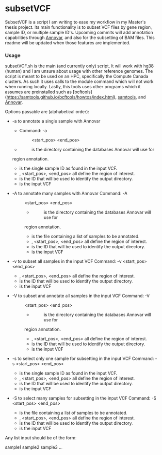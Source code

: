 # subsetVCF 

SubsetVCF is a script I am writing to ease my workflow in my Master's thesis 
project. Its main functionality is to subset VCF files by gene region, sample
ID, or multiple sample ID's. Upcoming commits will add annotation capabilities 
through [Annovar](https://annovar.openbioinformatics.org/en/latest/), and also
for the subsetting of BAM files. This readme will be updated when those 
features are implemented. 

### Usage

subsetVCF.sh is the main (and currently only) script. It will work with hg38 
(human) and I am unsure about usage with other reference genomes. The script is 
meant to be used on an HPC, specifically the Compute Canada clusters. As such
it uses calls to the module command which will not work when running locally. 
Lastly, this tools uses other programs which it assumes are preinstalled such
as [bcftools}(https://samtools.github.io/bcftools/howtos/index.html), 
[samtools](http://www.htslib.org/), and [Annovar](https://annovar.openbioinformatics.org/en/latest/). 

Options passable are (alphabetical order): 

- -a to annotate a single sample with Annovar 
    - Command: -a <dir> <sample> <chrom> <start_pos> <end_pos> <id> <VCF> 
    - <dir> is the directory containing the databases Annovar will use for 
    region annotation. 
    - <sample> is the single sample ID as found in the input VCF.
    - <chrom>, <start_pos>, <end_pos> all define the region of interest. 
    - <ID> is the ID that will be used to identify the output directory.
    - <VCF> is the input VCF 

- -A to annotate many samples with Annovar 
    Command: -A <dir> <file> <chrom> <start_pos> <end_pos> <id> <VCF>
    - <dir> is the directory containing the databases Annovar will use for 
    region annotation. 
    - <file> is the file containing a list of samples to be annotated.
    - <chrom>, <start_pos>, <end_pos> all define the region of interest. 
    - <ID> is the ID that will be used to identify the output directory.
    - <VCF> is the input VCF 

- -v to subset all samples in the input VCF 
    Command: -v <chrom> <start_pos> <end_pos> <id> <VCF> 
    - <chrom>, <start_pos>, <end_pos> all define the region of interest. 
    - <ID> is the ID that will be used to identify the output directory.
    - <VCF> is the input VCF

- -V to subset and annotate all samples in the input VCF 
    Command: -V <dir> <chrom> <start_pos> <end_pos> <id> <VCF>
    - <dir> is the directory containing the databases Annovar will use for 
    region annotation. 
    - <chrom>, <start_pos>, <end_pos> all define the region of interest. 
    - <ID> is the ID that will be used to identify the output directory.
    - <VCF> is the input VCF

- -s to select only one sample for subsetting in the input VCF 
    Command: -s <sample> <chrom> <start_pos> <end_pos> <id> <VCF> 
    - <sample> is the single sample ID as found in the input VCF.
    - <chrom>, <start_pos>, <end_pos> all define the region of interest. 
    - <ID> is the ID that will be used to identify the output directory.
    - <VCF> is the input VCF 

- -S to select many samples for subsetting in the input VCF 
    Command: -S <file> <chrom> <start_pos> <end_pos> <id> <VCF>
    - <file> is the file containing a list of samples to be annotated.
    - <chrom>, <start_pos>, <end_pos> all define the region of interest. 
    - <ID> is the ID that will be used to identify the output directory.
    - <VCF> is the input VCF 

Any list input should be of the form: 

sample1 
sample2
sample3 
... 

